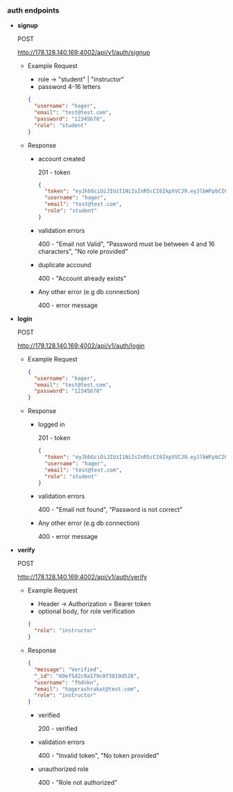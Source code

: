 ### auth endpoints

- **signup**

  POST

  http://178.128.140.169:4002/api/v1/auth/signup

  - Example Request

    - role → "student" | "instructor"
    - password 4-16 letters

    ```json
    {
      "username": "hager",
      "email": "test@test.com",
      "password": "12345678",
      "role": "student"
    }
    ```

  - Response

    - account created

      201 - token

      ```json
      {
        "token": "eyJhbGciOiJIUzI1NiIsInR5cCI6IkpXVCJ9.eyJlbWFpbCI6ImhhZ2VyQHRlc3QuY29tIiwicm9sZSI6Imluc3RydWN0b3IiLCJpYXQiOjE2MjM2MjMyOTYsImV4cCI6MTYyNDA1NTI5Nn0.0UmSsZCKkbs2zfcJJN6-1h3T1E6DKkAe9Hw5v7uT9zk",
        "username": "hager",
        "email": "test@test.com",
        "role": "student"
      }
      ```

    - validation errors

      400 - "Email not Valid", "Password must be between 4 and 16 characters", "No role provided"

    - duplicate accound

      400 - "Account already exists"

    - Any other error (e.g db connection)

      400 - error message

- **login**

  POST

  http://178.128.140.169:4002/api/v1/auth/login

  - Example Request

    ```json
    {
      "username": "hager",
      "email": "test@test.com",
      "password": "12345678"
    }
    ```

  - Response

    - logged in

      201 - token

      ```json
      {
        "token": "eyJhbGciOiJIUzI1NiIsInR5cCI6IkpXVCJ9.eyJlbWFpbCI6ImhhZ2VyQHRlc3QuY29tIiwicm9sZSI6Imluc3RydWN0b3IiLCJpYXQiOjE2MjM2MjMyOTYsImV4cCI6MTYyNDA1NTI5Nn0.0UmSsZCKkbs2zfcJJN6-1h3T1E6DKkAe9Hw5v7uT9zk",
        "username": "hager",
        "email": "test@test.com",
        "role": "student"
      }
      ```

    - validation errors

      400 - "Email not found", "Password is not correct"

    - Any other error (e.g db connection)

      400 - error message

- **verify**

  POST

  http://178.128.140.169:4002/api/v1/auth/verify

  - Example Request

    - Header → Authorization = Bearer token
    - optional body, for role verification

    ```json
    {
      "role": "instructor"
    }
    ```

  - Response

    ```json
    {
      "message": "Verified",
      "_id": "60ef5d2c0a179c0f3819d528",
      "username": "fhdnkn",
      "email": "hagerashrakat@test.com",
      "role": "instructor"
    }
    ```

    - verified

      200 - verified

    - validation errors

      400 - "Invalid token", "No token provided"

    - unauthorized role

      400 - "Role not authorized"
